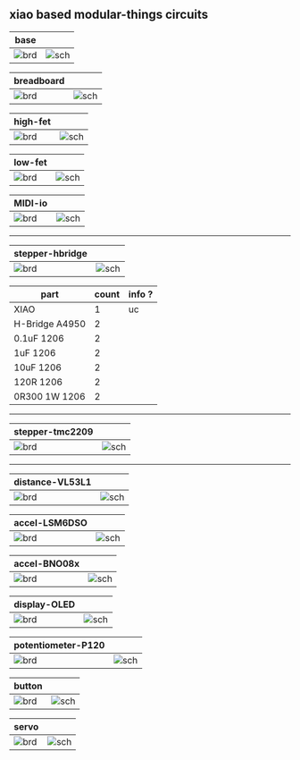 ## xiao based modular-things circuits

| base | |
| --- | --- |
| ![brd](base/routed.jpg) | ![sch](base/schematic.jpg) |

| breadboard | |
| --- | --- |
| ![brd](breadboard/routed.jpg) | ![sch](breadboard/schematic.jpg) |

| high-fet | |
| --- | --- |
| ![brd](high-fet/routed.jpg) | ![sch](high-fet/schematic.jpg) |

| low-fet | |
| --- | --- |
| ![brd](low-fet/routed.jpg) | ![sch](low-fet/schematic.jpg) |

| MIDI-io | |
| --- | --- |
| ![brd](MIDI-io/board.png) | ![sch](MIDI-io/schematic.png) |

---

| stepper-hbridge | |
| --- | --- |
| ![brd](stepper-hbridge/routed.jpg) | ![sch](stepper-hbridge/schematic.jpg) |

| part | count | info ? |
| --- | --- | --- |
| XIAO | 1 | uc |
| H-Bridge A4950 | 2 |
| 0.1uF 1206 | 2 |
| 1uF 1206 | 2 |
| 10uF 1206 | 2 |
| 120R 1206 | 2 |
| 0R300 1W 1206 | 2 |

---

| stepper-tmc2209 | |
| --- | --- |
| ![brd](stepper-tmc2209/routed.jpg) | ![sch](stepper-tmc2209/schematic.jpg) |

---

| distance-VL53L1 | |
| --- | --- |
| ![brd](distance-VL53L1/preview.png) | ![sch](distance-VL53L1/schematic.png) |

| accel-LSM6DSO | |
| --- | --- |
| ![brd](accel-LSM6DSO/preview.png) | ![sch](accel-LSM6DSO/schematic.png) |

| accel-BNO08x | |
| --- | --- |
| ![brd](accel-BNO08x/preview.png) | ![sch](accel-BNO08x/schematic.png) |

| display-OLED | |
| --- | --- |
| ![brd](display-OLED/preview.png) | ![sch](display-OLED/schematic.png) |

| potentiometer-P120 | |
| --- | --- |
| ![brd](potentiometer-P120/preview.png) | ![sch](potentiometer-P120/schematic.png) |

| button | |
| --- | --- |
| ![brd](button/preview.png) | ![sch](button/schematic.png) |

| servo | |
| --- | --- |
| ![brd](servo/preview.png) | ![sch](servo/schematic.png) |
